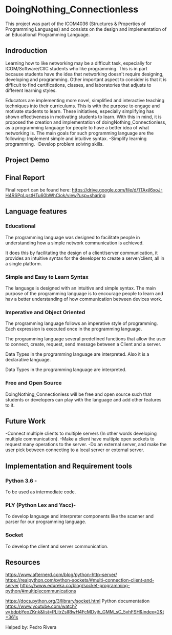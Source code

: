 # DoingNothing_Connectionless
This project was part of the ICOM4036 (Structures & Properties of Programming Languages) and consists on the design and implementation of an Educational Programming Language.

## Indroduction
Learning how to like networking may be a difficult task, especially for ICOM/Software/CIIC students who like programming. This is in part because students have the idea that networking doesn't require designing, developing and programming. Other important aspect to consider is that it is difficult to find certifications, classes, and laboratories that adjusts to different learning styles.

Educators are implementing more novel, simplified and interactive teaching techniques into their curriculums. This is with the purpose to engage and motivate students to learn. These initiatives, especially simplifying has shown effectiveness in motivating students to learn. 
With this in mind, it is proposed the creation and implementation of doingNothing_Connectionless, as a programming language for people to have a better idea of what networking is. The main goals for such programming language are the following:
Implement simple and intuitive syntax.
  -Simplify learning programming.
  -Develop problem solving skills.


## Project Demo

## Final Report
Final report can be found here:
https://drive.google.com/file/d/1TAxjl6xoJ-H4RSPpLpstHTu60bWhCiok/view?usp=sharing
## Language features
### Educational
The programming language was designed to facilitate people in understanding how a simple network communication is achieved.

It does this by facilitating the design of a client/server communication, it provides an intuitive syntax for the developer to create a server/client, all in a single platform.

### Simple and Easy to Learn Syntax 
The language is designed with an intuitive and simple syntax. The main purpose of the programming language is to encourage people to learn and hav a better understanding of how communication between devices work. 
 
### Imperative and Object Oriented 
The programming language follows an imperative style of programming. Each expression is executed once in the programming language.

The programming language several predefined functions that allow the user to connect, create, request, send message between a Client and a server. 

Data Types in the programming language are interpreted. Also it is a declarative language. 

Data Types in the programming language are interpreted.
### Free and Open Source
 DoingNothing_Connectionless will be free and open source such that students or developers can play with the language and add other features to it.
## Future Work 
-Connect multiple clients to multiple servers (In other words developing multiple communication). 
-Make a client have multiple open sockets to request many operations to the server. 
-Do an external server, and make the user pick between connecting to a local server or external server.
## Implementation and Requirement tools
### Python 3.6 - 
To be used as intermediate code.
### PLY (Python Lex and Yacc)- 
To develop language and interpreter components like the scanner and parser for our programming language.
### Socket 
To develop the client and server communication.
## Resources 
https://www.afternerd.com/blog/python-http-server/
https://realpython.com/python-sockets/#multi-connection-client-and-server
https://www.edureka.co/blog/socket-programming-python/#multiplecommunications

https://docs.python.org/3/library/socket.html Python documentation
https://www.youtube.com/watch?v=bdpbYeoZKnk&list=PLitrZsIRIwH4FcMDvjh_GMM_sC_5vhFSH&index=2&t=361s

Helped by: Pedro Rivera
